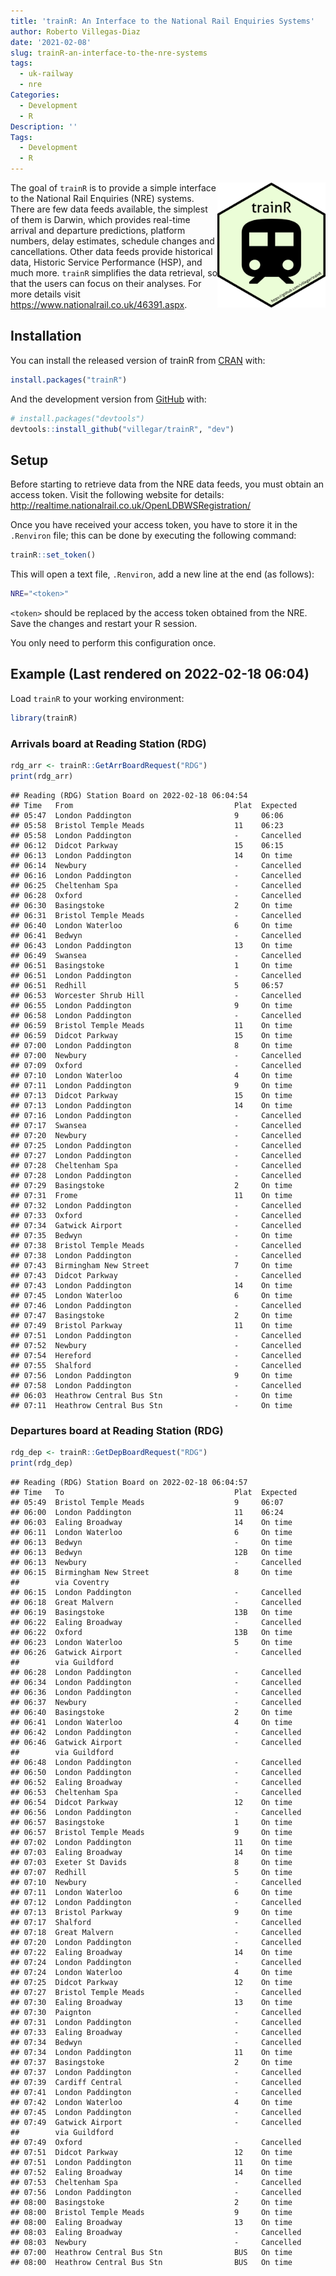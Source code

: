 ```yaml
---
title: 'trainR: An Interface to the National Rail Enquiries Systems'
author: Roberto Villegas-Diaz
date: '2021-02-08'
slug: trainR-an-interface-to-the-nre-systems
tags:
  - uk-railway
  - nre
Categories:
  - Development
  - R
Description: ''
Tags:
  - Development
  - R
---
```


<img src="https://raw.githubusercontent.com/villegar/trainR/main/inst/images/logo.png" alt="logo" align="right" height=200px/>

The goal of `trainR` is to provide a simple interface to the 
National Rail Enquiries (NRE) systems. There are few data feeds 
available, the simplest of them is Darwin, which provides real-time 
arrival and departure predictions, platform numbers, delay estimates, 
schedule changes and cancellations. Other data feeds provide historical 
data, Historic Service Performance (HSP), and much more. `trainR` 
simplifies the data retrieval, so that the users can focus on their 
analyses. For more details visit 
https://www.nationalrail.co.uk/46391.aspx.

## Installation

You can install the released version of trainR from [CRAN](https://CRAN.R-project.org) with:

``` r
install.packages("trainR")
```

And the development version from [GitHub](https://github.com/) with:

``` r
# install.packages("devtools")
devtools::install_github("villegar/trainR", "dev")
```

## Setup
Before starting to retrieve data from the NRE data feeds, you must obtain an access token. 
Visit the following website for details: http://realtime.nationalrail.co.uk/OpenLDBWSRegistration/

Once you have received your access token, you have to store it in the `.Renviron` file; this can be 
done by executing the following command:


```r
trainR::set_token()
```

This will open a text file, `.Renviron`, add a new line at the end (as follows):

```bash
NRE="<token>"
```

`<token>` should be replaced by the access token obtained from the NRE. Save the changes and restart 
your R session.

You only need to perform this configuration once.

## Example (Last rendered on 2022-02-18 06:04)

Load `trainR` to your working environment:

```r
library(trainR)
```

### Arrivals board at Reading Station (RDG)


```r
rdg_arr <- trainR::GetArrBoardRequest("RDG")
print(rdg_arr)
```

```
## Reading (RDG) Station Board on 2022-02-18 06:04:54
## Time   From                                    Plat  Expected
## 05:47  London Paddington                       9     06:06
## 05:58  Bristol Temple Meads                    11    06:23
## 05:58  London Paddington                       -     Cancelled
## 06:12  Didcot Parkway                          15    06:15
## 06:13  London Paddington                       14    On time
## 06:14  Newbury                                 -     Cancelled
## 06:16  London Paddington                       -     Cancelled
## 06:25  Cheltenham Spa                          -     Cancelled
## 06:28  Oxford                                  -     Cancelled
## 06:30  Basingstoke                             2     On time
## 06:31  Bristol Temple Meads                    -     Cancelled
## 06:40  London Waterloo                         6     On time
## 06:41  Bedwyn                                  -     Cancelled
## 06:43  London Paddington                       13    On time
## 06:49  Swansea                                 -     Cancelled
## 06:51  Basingstoke                             1     On time
## 06:51  London Paddington                       -     Cancelled
## 06:51  Redhill                                 5     06:57
## 06:53  Worcester Shrub Hill                    -     Cancelled
## 06:55  London Paddington                       9     On time
## 06:58  London Paddington                       -     Cancelled
## 06:59  Bristol Temple Meads                    11    On time
## 06:59  Didcot Parkway                          15    On time
## 07:00  London Paddington                       8     On time
## 07:00  Newbury                                 -     Cancelled
## 07:09  Oxford                                  -     Cancelled
## 07:10  London Waterloo                         4     On time
## 07:11  London Paddington                       9     On time
## 07:13  Didcot Parkway                          15    On time
## 07:13  London Paddington                       14    On time
## 07:16  London Paddington                       -     Cancelled
## 07:17  Swansea                                 -     Cancelled
## 07:20  Newbury                                 -     Cancelled
## 07:25  London Paddington                       -     Cancelled
## 07:27  London Paddington                       -     Cancelled
## 07:28  Cheltenham Spa                          -     Cancelled
## 07:28  London Paddington                       -     Cancelled
## 07:29  Basingstoke                             2     On time
## 07:31  Frome                                   11    On time
## 07:32  London Paddington                       -     Cancelled
## 07:33  Oxford                                  -     Cancelled
## 07:34  Gatwick Airport                         -     Cancelled
## 07:35  Bedwyn                                  -     On time
## 07:38  Bristol Temple Meads                    -     Cancelled
## 07:38  London Paddington                       -     Cancelled
## 07:43  Birmingham New Street                   7     On time
## 07:43  Didcot Parkway                          -     Cancelled
## 07:43  London Paddington                       14    On time
## 07:45  London Waterloo                         6     On time
## 07:46  London Paddington                       -     Cancelled
## 07:47  Basingstoke                             2     On time
## 07:49  Bristol Parkway                         11    On time
## 07:51  London Paddington                       -     Cancelled
## 07:52  Newbury                                 -     Cancelled
## 07:54  Hereford                                -     Cancelled
## 07:55  Shalford                                -     Cancelled
## 07:56  London Paddington                       9     On time
## 07:58  London Paddington                       -     Cancelled
## 06:03  Heathrow Central Bus Stn                -     On time
## 07:11  Heathrow Central Bus Stn                -     On time
```

### Departures board at Reading Station (RDG)


```r
rdg_dep <- trainR::GetDepBoardRequest("RDG")
print(rdg_dep)
```

```
## Reading (RDG) Station Board on 2022-02-18 06:04:57
## Time   To                                      Plat  Expected
## 05:49  Bristol Temple Meads                    9     06:07
## 06:00  London Paddington                       11    06:24
## 06:03  Ealing Broadway                         14    On time
## 06:11  London Waterloo                         6     On time
## 06:13  Bedwyn                                  -     On time
## 06:13  Bedwyn                                  12B   On time
## 06:13  Newbury                                 -     Cancelled
## 06:15  Birmingham New Street                   8     On time
##        via Coventry                            
## 06:15  London Paddington                       -     Cancelled
## 06:18  Great Malvern                           -     Cancelled
## 06:19  Basingstoke                             13B   On time
## 06:22  Ealing Broadway                         -     Cancelled
## 06:22  Oxford                                  13B   On time
## 06:23  London Waterloo                         5     On time
## 06:26  Gatwick Airport                         -     Cancelled
##        via Guildford                           
## 06:28  London Paddington                       -     Cancelled
## 06:34  London Paddington                       -     Cancelled
## 06:36  London Paddington                       -     Cancelled
## 06:37  Newbury                                 -     Cancelled
## 06:40  Basingstoke                             2     On time
## 06:41  London Waterloo                         4     On time
## 06:42  London Paddington                       -     Cancelled
## 06:46  Gatwick Airport                         -     Cancelled
##        via Guildford                           
## 06:48  London Paddington                       -     Cancelled
## 06:50  London Paddington                       -     Cancelled
## 06:52  Ealing Broadway                         -     Cancelled
## 06:53  Cheltenham Spa                          -     Cancelled
## 06:54  Didcot Parkway                          12    On time
## 06:56  London Paddington                       -     Cancelled
## 06:57  Basingstoke                             1     On time
## 06:57  Bristol Temple Meads                    9     On time
## 07:02  London Paddington                       11    On time
## 07:03  Ealing Broadway                         14    On time
## 07:03  Exeter St Davids                        8     On time
## 07:07  Redhill                                 5     On time
## 07:10  Newbury                                 -     Cancelled
## 07:11  London Waterloo                         6     On time
## 07:12  London Paddington                       -     Cancelled
## 07:13  Bristol Parkway                         9     On time
## 07:17  Shalford                                -     Cancelled
## 07:18  Great Malvern                           -     Cancelled
## 07:20  London Paddington                       -     Cancelled
## 07:22  Ealing Broadway                         14    On time
## 07:24  London Paddington                       -     Cancelled
## 07:24  London Waterloo                         4     On time
## 07:25  Didcot Parkway                          12    On time
## 07:27  Bristol Temple Meads                    -     Cancelled
## 07:30  Ealing Broadway                         13    On time
## 07:30  Paignton                                -     Cancelled
## 07:31  London Paddington                       -     Cancelled
## 07:33  Ealing Broadway                         -     Cancelled
## 07:34  Bedwyn                                  -     Cancelled
## 07:34  London Paddington                       11    On time
## 07:37  Basingstoke                             2     On time
## 07:37  London Paddington                       -     Cancelled
## 07:39  Cardiff Central                         -     Cancelled
## 07:41  London Paddington                       -     Cancelled
## 07:42  London Waterloo                         4     On time
## 07:45  London Paddington                       -     Cancelled
## 07:49  Gatwick Airport                         -     Cancelled
##        via Guildford                           
## 07:49  Oxford                                  -     Cancelled
## 07:51  Didcot Parkway                          12    On time
## 07:51  London Paddington                       11    On time
## 07:52  Ealing Broadway                         14    On time
## 07:53  Cheltenham Spa                          -     Cancelled
## 07:56  London Paddington                       -     Cancelled
## 08:00  Basingstoke                             2     On time
## 08:00  Bristol Temple Meads                    9     On time
## 08:00  Ealing Broadway                         13    On time
## 08:03  Ealing Broadway                         -     Cancelled
## 08:03  Newbury                                 -     Cancelled
## 07:00  Heathrow Central Bus Stn                BUS   On time
## 08:00  Heathrow Central Bus Stn                BUS   On time
```
